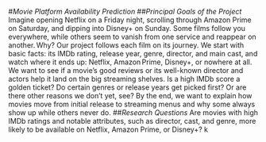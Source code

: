 #*Movie Platform Availability Prediction*
##*Principal Goals of the Project*
Imagine opening Netflix on a Friday night, scrolling through Amazon Prime on Saturday, and dipping into Disney+ on Sunday. Some films follow you everywhere, while others seem to vanish from one service and reappear on another. Why?
Our project follows each film on its journey. We start with basic facts: its IMDb rating, release year, genre, director, and main cast, and watch where it ends up: Netflix, Amazon Prime, Disney+, or nowhere at all.
We want to see if a movie’s good reviews or its well-known director and actors help it land on the big streaming shelves. Is a high IMDb score a golden ticket? Do certain genres or release years get picked first? Or are there other reasons we don’t yet, see?
By the end, we want to explain how movies move from initial release to streaming menus and why some always show up while others never do.
##*Research Questions*
Are movies with high IMDb ratings and notable attributes, such as director, cast, and genre, more likely to be available on Netflix, Amazon Prime, or Disney+?
k



